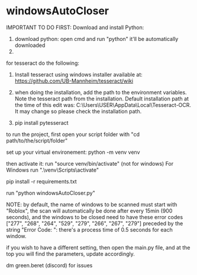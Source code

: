 # windowsAutoCloser
IMPORTANT TO DO FIRST:
Download and install Python:
1. download python: open cmd and run "python" it'll be automatically downloaded
2. 



for tesseract do the following: 
1. Install tesseract using windows installer available at: https://github.com/UB-Mannheim/tesseract/wiki

2. when doing the installation, add the path to the environment variables.
Note the tesseract path from the installation. Default installation path at the time of this edit was:
C:\Users\USER\AppData\Local\Tesseract-OCR. It may change so please check the installation path.

3. pip install pytesseract

to run the project, first open your script folder with "cd path/to/the/script/folder"

set up your virtual environement:
python -m venv venv

then activate it:
run "source venv/bin/activate" (not for windows)
For Windows run ".\venv\Scripts\activate"

pip install -r requirements.txt

run "python windowsAutoCloser.py"

NOTE: by default, the name of windows to be scanned must start with "Roblox", the scan will automatically be done
after every 15min (900 seconds), and the windows to be closed need to have these error codes 
["277", "268", "264", "529", "279", "266", "267", "279"] preceded by the string "Error Code: ":
there's a process time of 0.5 seconds for each window.

if you wish to have a different setting, then open the main.py file, and at the top you will find the parameters, update accordingly.

dm green.beret (discord) for issues 



